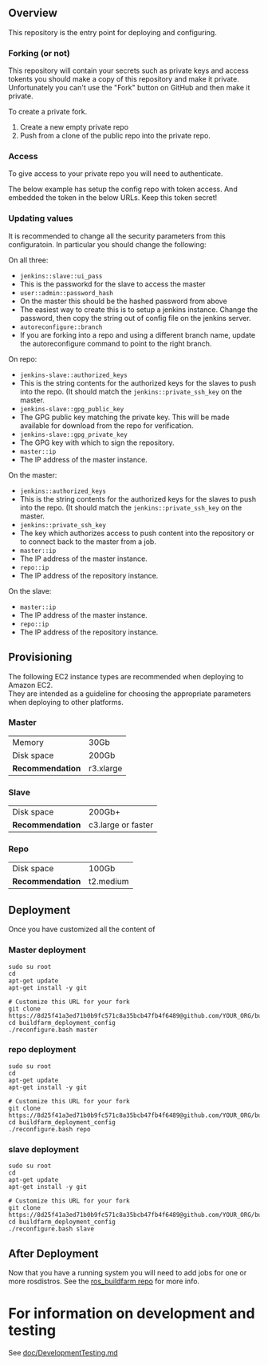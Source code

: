 ## Overview

This repository is the entry point for deploying and configuring.


### Forking (or not)

This repository will contain your secrets such as private keys and access tokents you should make a copy of this repository and make it private.
Unfortunately you can't use the "Fork" button on GitHub and then make it private.

To create a private fork.

1. Create a new empty private repo
1. Push from a clone of the public repo into the private repo.

### Access

To give access to your private repo you will need to authenticate.

The below example has setup the config repo with token access.
And embedded the token in the below URLs.
Keep this token secret!

### Updating values

It is recommended to change all the security parameters from this configuratoin.
In particular you should change the following:

On all three:
 * `jenkins::slave::ui_pass`
  * This is the passworkd for the slave to access the master
 * `user::admin::password_hash`
  * On the master this should be the hashed password from above
  * The easiest way to create this is to setup a jenkins instance. Change the password, then copy the string out of config file on the jenkins server.
 * `autoreconfigure::branch`
  * If you are forking into a repo and using a different branch name, update the autoreconfigure command to point to the right branch.

On repo:
 * `jenkins-slave::authorized_keys`
  * This is the string contents for the authorized keys for the slaves to push into the repo. (It should match the `jenkins::private_ssh_key` on the master.
 * `jenkins-slave::gpg_public_key`
  * The GPG public key matching the private key. This will be made available for download from the repo for verification.
 * `jenkins-slave::gpg_private_key`
  * The GPG key with which to sign the repository.
 * `master::ip`
  * The IP address of the master instance.

On the master:
  * `jenkins::authorized_keys`
  * This is the string contents for the authorized keys for the slaves to push into the repo. (It should match the `jenkins::private_ssh_key` on the master.
  * `jenkins::private_ssh_key`
   * The key which authorizes access to push content into the repository or to connect back to the master from a job.
  * `master::ip`
   * The IP address of the master instance.
  * `repo::ip`
   * The IP address of the repository instance.

On the slave:
  * `master::ip`
   * The IP address of the master instance.
  * `repo::ip`
   * The IP address of the repository instance.

## Provisioning

The following EC2 instance types are recommended when deploying to Amazon EC2.<br/>
They are intended as a guideline for choosing the appropriate parameters when deploying to other platforms.

### Master

<table>
<tr><td>Memory</td><td>30Gb</td></tr>
<tr><td>Disk space</td><td>200Gb</td></tr>
<tr><td><strong>Recommendation</strong></td><td>r3.xlarge</td></tr>
</table>

### Slave

<table>
<tr><td>Disk space</td><td>200Gb+</td></tr>
<tr><td><strong>Recommendation</strong></td><td>c3.large or faster</td></tr>
</table>

### Repo

<table>
<tr><td>Disk space</td><td>100Gb</td></tr>
<tr><td><strong>Recommendation</strong></td><td>t2.medium</td></tr>
</table>


## Deployment

Once you have customized all the content of

### Master deployment

    sudo su root
    cd
    apt-get update
    apt-get install -y git

    # Customize this URL for your fork
    git clone https://8d25f41a3ed71b0b9fc571c8a35bcb47fb4f6489@github.com/YOUR_ORG/buildfarm_deployment_config.git
    cd buildfarm_deployment_config
    ./reconfigure.bash master


### repo deployment

    sudo su root
    cd
    apt-get update
    apt-get install -y git

    # Customize this URL for your fork
    git clone https://8d25f41a3ed71b0b9fc571c8a35bcb47fb4f6489@github.com/YOUR_ORG/buildfarm_deployment_config.git
    cd buildfarm_deployment_config
    ./reconfigure.bash repo

### slave deployment

    sudo su root
    cd
    apt-get update
    apt-get install -y git

    # Customize this URL for your fork
    git clone https://8d25f41a3ed71b0b9fc571c8a35bcb47fb4f6489@github.com/YOUR_ORG/buildfarm_deployment_config.git
    cd buildfarm_deployment_config
    ./reconfigure.bash slave

## After Deployment

Now that you have a running system you will need to add jobs for one or more rosdistros.
See the [ros_buildfarm repo](https://github.com/ros-infrastructure/ros_buildfarm) for more info.

# For information on development and testing

See [doc/DevelopmentTesting.md](doc/DevelopmentTesting.md)
